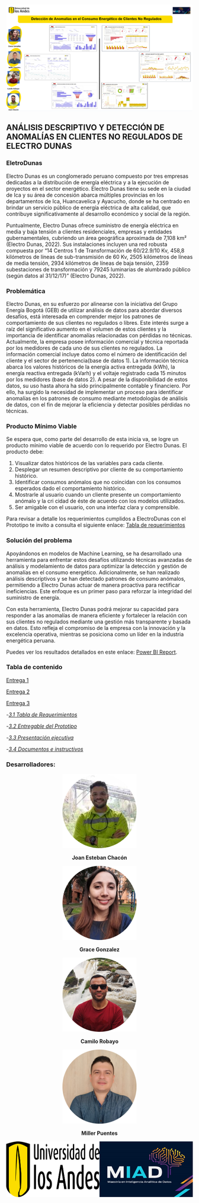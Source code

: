 ![UNIANDES](Imagenes/Portada_proyecto.png)

## ANÁLISIS DESCRIPTIVO Y DETECCIÓN DE ANOMALÍAS EN CLIENTES NO REGULADOS DE ELECTRO DUNAS


### EletroDunas
Electro Dunas es un conglomerado peruano compuesto por tres empresas dedicadas a la distribución de energía eléctrica y a la ejecución de proyectos en el sector energético. Electro Dunas tiene su sede en la ciudad de Ica y su área de concesión abarca múltiples provincias en los departamentos de Ica, Huancavelica y Ayacucho, donde se ha centrado en brindar un servicio público de energía eléctrica de alta calidad, que contribuye significativamente al desarrollo económico y social de la región.

Puntualmente, Electro Dunas ofrece suministro de energía eléctrica en media y baja tensión a clientes residenciales, empresas y entidades gubernamentales, cubriendo un área geográfica aproximada de 7,108 km²  (Electro Dunas, 2022). Sus instalaciones incluyen una red robusta compuesta por “14 Centros 1 de Transformación de 60/22.9/10 Kv, 458,8 kilómetros de líneas de sub-transmisión de 60 Kv, 2505 kilómetros de líneas de media tensión, 2934 kilómetros de líneas de baja tensión, 2359 subestaciones de transformación y 79245 luminarias de alumbrado público (según datos al 31/12/17)” (Electro Dunas, 2022). 


### Problemática
Electro Dunas, en su esfuerzo por alinearse con la iniciativa del Grupo Energía Bogotá (GEB) de utilizar análisis de datos para abordar diversos desafíos, está interesada en comprender mejor los patrones de comportamiento de sus clientes no regulados o libres. Este interés surge a raíz del significativo aumento en el volumen de estos clientes y la importancia de identificar anomalías relacionadas con pérdidas no técnicas. Actualmente, la empresa posee información comercial y técnica reportada por los medidores de cada uno de sus clientes no regulados. La información comercial incluye datos como el número de identificación del cliente y el sector de pertenencia(base de datos 1). La información técnica abarca los valores históricos de la energía activa entregada (kWh), la energía reactiva entregada (kVarh) y el voltaje registrado cada 15 minutos por los medidores (base de datos 2). A pesar de la disponibilidad de estos datos, su uso hasta ahora ha sido principalmente contable y financiero. Por ello, ha surgido la necesidad de implementar un proceso para identificar anomalías en los patrones de consumo mediante metodologías de análisis de datos, con el fin de mejorar la eficiencia y detectar posibles pérdidas no técnicas.


### Producto Mínimo Viable
Se espera que, como parte del desarrollo de esta inicia va, se logre un producto mínimo viable de acuerdo con lo requerido por Electro Dunas. El producto debe: 
1. Visualizar datos históricos de las variables para cada cliente. 
2. Desplegar un resumen descriptivo por cliente de su comportamiento histórico. 
3. Identificar consumos anómalos que no coincidan con los consumos esperados dado el comportamiento histórico. 
4. Mostrarle al usuario cuando un cliente presente un comportamiento anómalo y la cri cidad de éste de acuerdo con los modelos utilizados. 
5. Ser amigable con el usuario, con una interfaz clara y comprensible. 

Para revisar a detalle los requerimientos cumplidos a ElectroDunas con el Prototipo te invito a consulta el siguiente enlace: [Tabla de requerimientos](https://github.com/millerpuentes/ElectroDunas/blob/e2aa209f8f19ac8c7667e0469582c34257dfbe58/Entrega%203/1.%20Tabla%20de%20requerimientos/Tabla%20de%20Requerimientos.pdf)


### Solución del problema
Apoyándonos en modelos de Machine Learning, se ha desarrollado una herramienta para enfrentar estos desafíos utilizando técnicas avanzadas de análisis y modelamiento de datos para optimizar la detección y gestión de anomalías en el consumo energético. Adicionalmente, se han realizado análisis descriptivos y se han detectado patrones de consumo anómalos, permitiendo a Electro Dunas actuar de manera proactiva para rectificar ineficiencias. Este enfoque es un primer paso para reforzar la integridad del suministro de energía.

Con esta herramienta, Electro Dunas podrá mejorar su capacidad para responder a las anomalías de manera eficiente y fortalecer la relación con sus clientes no regulados mediante una gestión más transparente y basada en datos. Esto refleja el compromiso de la empresa con la innovación y la excelencia operativa, mientras se posiciona como un líder en la industria energética peruana.

Puedes ver los resultados detallados en este enlace: [Power BI Report](https://app.powerbi.com/view?r=eyJrIjoiYjMzMjcxYzItNzJmMC00NjExLWJjNGEtNjU0ZmM4ZDU0MDNkIiwidCI6ImZhYTQ0ZmQ5LWRhYmUtNDA2NC1hNmJiLTU5NjA4ZWE5ZDBmMyIsImMiOjR9).


### Tabla de contenido

[Entrega 1](https://github.com/millerpuentes/ElectroDunas/tree/4f000d7417b196f3c496de0042ffb83423b7deb1/Entrega%201)

[Entrega 2](https://github.com/millerpuentes/ElectroDunas/tree/4f000d7417b196f3c496de0042ffb83423b7deb1/Entrega%202)

[Entrega 3](https://github.com/millerpuentes/ElectroDunas/tree/4f000d7417b196f3c496de0042ffb83423b7deb1/Entrega%203)

-[*3.1 Tabla de Requerimientos*](https://github.com/millerpuentes/ElectroDunas/tree/968d8c49483e2c4af0ab21a73bea6417f4a48d72/Entrega%203/1.%20Tabla%20de%20requerimientos) 

-[*3.2 Entregable del Prototipo*](https://github.com/millerpuentes/ElectroDunas/tree/4f000d7417b196f3c496de0042ffb83423b7deb1/Entrega%203/2.%20Entregable%20del%20prototipo)

-[*3.3 Presentación ejecutiva*](https://youtu.be/RbHyzCDAKmg)

-[*3.4 Documentos e instructivos*](https://github.com/millerpuentes/ElectroDunas/tree/4f000d7417b196f3c496de0042ffb83423b7deb1/Entrega%203/3.%20Documentos%20e%20Instructivos%20del%20prototipo)


### Desarrolladores: 
<p align="center">
  <img width="200" src="Imagenes/image_Joan.png" alt="Joan Esteban Chacón">
</p>
<p align="center">
  <b>Joan Esteban Chacón</b>
</p>
<p align="center">
  <img width="200" src="Imagenes/image_Grace.png" alt="Grace Gonzalez">
</p>
<p align="center">
  <b>Grace Gonzalez</b>
</p>

<p align="center">
  <img width="200" src="Imagenes/image_CR.png" alt="Camilo Robayo">
</p>
<p align="center">
  <b>Camilo Robayo</b>
</p>

<p align="center">
  <img width="200" src="Imagenes/image_MP.png" alt="Miller Puentes">
</p>
<p align="center">
  <b>Miller Puentes</b>
</p>
<div style="display: flex; justify-content: space-between;">
  <div style="flex: 1;">
    <img width="350" height="150" src="Imagenes/image_UNIANDES.png" alt="UNIANDES">
  </div>
  <div style="flex: 1; text-align: right;">
    <img width="350" height="150" src="Imagenes/image_MIAD.png" alt="MIAD">
  </div>
</div>


